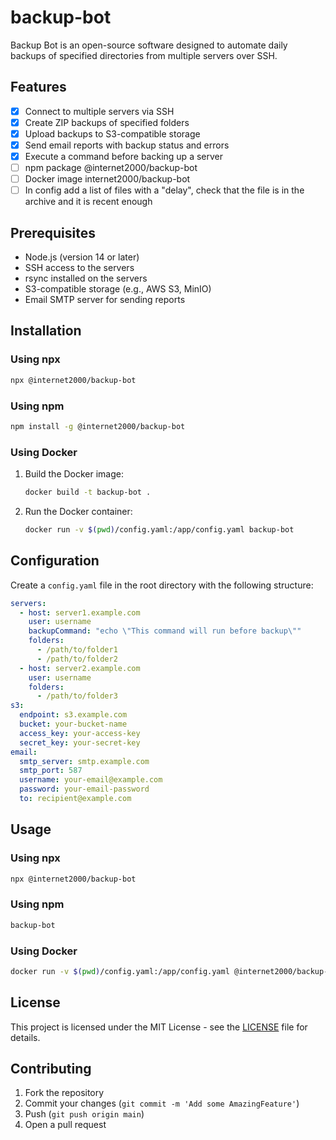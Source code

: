 # backup-bot

Backup Bot is an open-source software designed to automate daily backups of specified directories from multiple servers over SSH.

## Features

- [x] Connect to multiple servers via SSH
- [x] Create ZIP backups of specified folders
- [x] Upload backups to S3-compatible storage
- [x] Send email reports with backup status and errors
- [x] Execute a command before backing up a server
- [ ] npm package @internet2000/backup-bot
- [ ] Docker image internet2000/backup-bot
- [ ] In config add a list of files with a "delay", check that the file is in the archive and it is recent enough

## Prerequisites

- Node.js (version 14 or later)
- SSH access to the servers
- rsync installed on the servers
- S3-compatible storage (e.g., AWS S3, MinIO)
- Email SMTP server for sending reports

## Installation

### Using npx

```sh
npx @internet2000/backup-bot
```

### Using npm

```sh
npm install -g @internet2000/backup-bot
```

### Using Docker

1. Build the Docker image:

    ```sh
    docker build -t backup-bot .
    ```

2. Run the Docker container:

    ```sh
    docker run -v $(pwd)/config.yaml:/app/config.yaml backup-bot
    ```

## Configuration

Create a `config.yaml` file in the root directory with the following structure:

```yaml
servers:
  - host: server1.example.com
    user: username
    backupCommand: "echo \"This command will run before backup\""
    folders:
      - /path/to/folder1
      - /path/to/folder2
  - host: server2.example.com
    user: username
    folders:
      - /path/to/folder3
s3:
  endpoint: s3.example.com
  bucket: your-bucket-name
  access_key: your-access-key
  secret_key: your-secret-key
email:
  smtp_server: smtp.example.com
  smtp_port: 587
  username: your-email@example.com
  password: your-email-password
  to: recipient@example.com
```

## Usage

### Using npx

```sh
npx @internet2000/backup-bot
```

### Using npm

```sh
backup-bot
```

### Using Docker

```sh
docker run -v $(pwd)/config.yaml:/app/config.yaml @internet2000/backup-bot
```

## License

This project is licensed under the MIT License - see the [LICENSE](LICENSE) file for details.

## Contributing

1. Fork the repository
3. Commit your changes (`git commit -m 'Add some AmazingFeature'`)
4. Push (`git push origin main`)
5. Open a pull request
